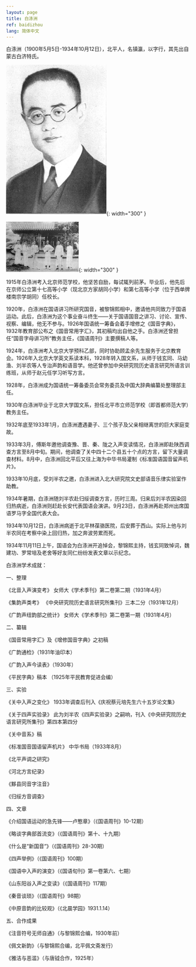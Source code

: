 ```yaml
---
layout: page
title: 白涤洲
ref: baidizhou
lang: 简体中文
---
```


白涤洲（1900年5月5日-1934年10月12日），北平人，名镇瀛，以字行，其先出自蒙古白济特氏。

![image](/assets/imgs/baidizhou.jpg "白涤洲"){: width="300" }

![image](/assets/imgs/baidizhou_and_friends.jpg "白涤洲（右三）与友人"){: width="300" }

1915年白涤洲考入北京师范学校，他坚苦自励，每试辄列前茅。毕业后，他先后在京师公立第十七高等小学（现北京方家胡同小学）和第七高等小学（位于西单牌楼南宗学胡同）任校长。

1920年，白涤洲在国语讲习所研究国音，被黎锦熙相中，邀请他共同致力于国语运动。此后，白涤洲为这个事业奋斗终生——关于国语国音之讲习、讨论、宣传、视察、编辑，他无不参与。1926年国语统一筹备会着手增修之《国音字典》，1932年教育部公布之《国音常用字汇》，其初稿均出自他之手。白涤洲还曾担任“国音字母讲习所“教务主任，《国语周刊》主要撰稿人等。

1924年，白涤洲考入北京大学预科乙部，同时协助顾孟余先生服务于北京教育会。1926年入北京大学英文系读本科，1928年转入国文系，从师于钱玄同、马幼渔、刘半农等人专治声韵和语音学。他还曾参加中央研究院历史语言研究所语言训练班，从师于赵元任学习听写方言。

1928年，白涤洲成为国语统一筹备委员会常务委员及中国大辞典编纂处整理部主任。

1930年白涤洲毕业于北京大学国文系，担任北平市立师范学校（即首都师范大学）教务主任。 

1932年底至1933年1月，白涤洲遭遇妻子、三个孩子及父亲相继离世的巨大家庭变故。

1933年3月，傅斯年邀他调查豫、晋、秦、陇之入声变读情况，白涤洲即赴陕西调查方言至8月中旬。期间，他调查了关中四十二个县五十个点的方言，留下大量调查材料。8月中，白涤洲回北平后又往上海为中华书局灌制《标准国语国音留声机片》。

1933年10月底，受刘半农之邀，白涤洲进入北大研究院文史部语音乐律实验室作助教。

1934年暑期，白涤洲随刘半农赴归绥调查方言，历时三周。归来后刘半农因染回归热病逝，白涤洲则赶赴长安代表国语会演讲。9月23日，白涤洲再赴郑州出席国语罗马字全国代表大会。

1934年10月12日，白涤洲病逝于北平林葆骆医院，后安葬于西山。实际上他与刘半农同在考察中染上回归热，加之奔波劳累而死。

1934年11月11日上午，国语会为白涤洲开追悼会，黎锦熙主持，钱玄同致悼词，魏建功、罗常培及老舍等好友同仁纷纷发表文章以示纪念。

白涤洲学术成就：

一、整理

《北音入声演变考》 女师大《学术季刊》第二卷第二期（1931年4月）

《集韵声类考》 《中央研究院历史语言研究所集刊》三本二分（1931年12月）

《广韵声纽韵部之统计》 女师大《学术季刊》第二卷第一期（1931年4月）

二、纂辑

《国音常用字汇》及《增修国音字典》之初稿

《广韵通检》（1931年油印本）

《广韵入声今读表》（1930年）

《平民字典》稿本 （1925年平民教育促进会编）

三、实验

《关中入声之变化》 1933年调查后刊入《庆祝蔡元培先生六十五岁论文集》

《关于四声实验录》 此为刘半农《四声实验录》之嗣响，刊入《中央研究院历史语言研究所集刊》第四本第四分

《关中音系》稿

《标准国音国语留声机片》 中华书局（1933年8月）

《北平声调之研究》

《河北方言纪录》

《黟县同音字注音》

《归绥方音调查》

四、文章

《介绍国语运动的急先锋——卢憨章》（《国语周刊》10-12期）

《略谈字典部首流变》（《国语周刊》第十、十九期）

《什么是“新国音“》（《国语周刊》28-30期）

《四声举例》（《国语周刊》100期）

《国语中入声的演变》（《国语旬刊》第一卷第六、七期）

《山东阳谷入声之变读》（《国语周刊》117期）

《秦音谈琐》（《国语周刊》98期）

《中原音韵的比较观》（《北晨学园》1931.1.14）

五、合作成果

《注音符号无师自通》（与黎锦熙合编，1930年前）

《佩文新韵》（与黎锦熙合编，北平佩文斋发行）

《雅洁与恶滥》（与唐钺合作，1925年）

